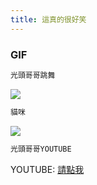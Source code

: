 ```yaml
---
title: 這真的很好笑
---
```

### GIF
``` bash
光頭哥哥跳舞
``` 
![](https://i.imgur.com/EN2NLXN.gif)

``` bash
貓咪
``` 
![](https://i.imgur.com/HOXYzBV.gif)

``` bash
光頭哥哥YOUTUBE
``` 
YOUTUBE: [請點我](https://www.youtube.com/user/pip6427)
